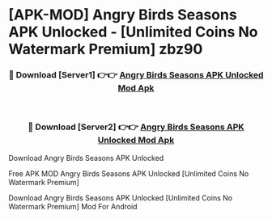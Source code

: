 # [APK-MOD] Angry Birds Seasons APK Unlocked - [Unlimited Coins No Watermark Premium] zbz90



<div align="center">
<h3>🔴 Download [Server1] 👉👉 <a href="https://momento.my/?title=Angry_Birds_Seasons_APK_Unlocked">Angry Birds Seasons APK Unlocked Mod Apk</a></h3><br>

<h3>🔴 Download [Server2] 👉👉 <a href="https://momento.my/?title=Angry_Birds_Seasons_APK_Unlocked">Angry Birds Seasons APK Unlocked Mod Apk</a></h3>
</div>



Download Angry Birds Seasons APK Unlocked 

Free APK MOD Angry Birds Seasons APK Unlocked [Unlimited Coins No Watermark Premium]

Download Angry Birds Seasons APK Unlocked [Unlimited Coins No Watermark Premium] Mod For Android
